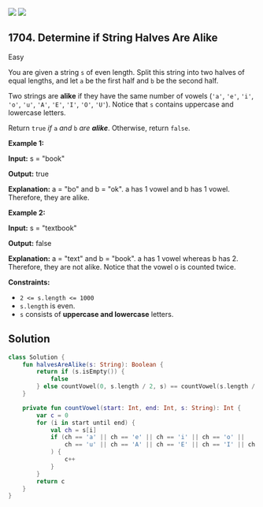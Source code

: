 [![](https://img.shields.io/github/stars/javadev/LeetCode-in-Kotlin?label=Stars&style=flat-square)](https://github.com/javadev/LeetCode-in-Kotlin)
[![](https://img.shields.io/github/forks/javadev/LeetCode-in-Kotlin?label=Fork%20me%20on%20GitHub%20&style=flat-square)](https://github.com/javadev/LeetCode-in-Kotlin/fork)

## 1704\. Determine if String Halves Are Alike

Easy

You are given a string `s` of even length. Split this string into two halves of equal lengths, and let `a` be the first half and `b` be the second half.

Two strings are **alike** if they have the same number of vowels (`'a'`, `'e'`, `'i'`, `'o'`, `'u'`, `'A'`, `'E'`, `'I'`, `'O'`, `'U'`). Notice that `s` contains uppercase and lowercase letters.

Return `true` _if_ `a` _and_ `b` _are **alike**_. Otherwise, return `false`.

**Example 1:**

**Input:** s = "book"

**Output:** true

**Explanation:** a = "bo" and b = "ok". a has 1 vowel and b has 1 vowel. Therefore, they are alike.

**Example 2:**

**Input:** s = "textbook"

**Output:** false

**Explanation:** a = "text" and b = "book". a has 1 vowel whereas b has 2. Therefore, they are not alike. Notice that the vowel o is counted twice.

**Constraints:**

*   `2 <= s.length <= 1000`
*   `s.length` is even.
*   `s` consists of **uppercase and lowercase** letters.

## Solution

```kotlin
class Solution {
    fun halvesAreAlike(s: String): Boolean {
        return if (s.isEmpty()) {
            false
        } else countVowel(0, s.length / 2, s) == countVowel(s.length / 2, s.length, s)
    }

    private fun countVowel(start: Int, end: Int, s: String): Int {
        var c = 0
        for (i in start until end) {
            val ch = s[i]
            if (ch == 'a' || ch == 'e' || ch == 'i' || ch == 'o' ||
                ch == 'u' || ch == 'A' || ch == 'E' || ch == 'I' || ch == 'O' || ch == 'U'
            ) {
                c++
            }
        }
        return c
    }
}
```